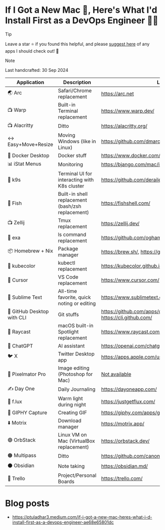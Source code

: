 # If I Got a New Mac 🍏, Here's What I'd Install First as a DevOps Engineer 🧑‍💻

> [!TIP]
> Leave a star ⭐️ if you found this helpful, and please [suggest here](https://github.com/tuladhar/my-macos/issues/new) of any apps I should check out! 🙌

> [!NOTE]
> Last handcrafted: 30 Sep 2024

| Application                                   | Description                                      | Link                                                                 |
|-----------------------------------------------|--------------------------------------------------|----------------------------------------------------------------------|
| 🌏 Arc                                        | Safari/Chrome replacement                        | https://arc.net                                     |
| 📺 Warp                                       | Built-in Terminal replacement                     | https://www.warp.dev/                                                       |
| 📺 Alacritty                                  | Ditto                                            | https://alacritty.org/                                                       |
| ↔️ Easy+Move+Resize                           | Moving Windows (like in Linux)                  | https://github.com/dmarcotte/easy-move-resize                        |
| 🐳 Docker Desktop                              | Docker stuff                                     | https://www.docker.com/products/docker-desktop/                                                       |
| 📊 iStat Menus                                | Monitoring                                       | https://bjango.com/mac/istatmenus/                                                       |
| 🐶 k9s                                        | Terminal UI for interacting with K8s cluster     | https://github.com/derailed/k9s                                                       |
| 🐚 Fish                                       | Built-in shell replacement (bash/zsh replacement) | https://fishshell.com/                                                       |
| 📺 Zellij                                     | Tmux replacement                                 | https://zellij.dev/                                                       |
| 📂 exa                                        | ls command replacement                           | https://github.com/ogham/exa                                                       |
| 📦 Homebrew + Nix                             | Package manager                                  | https://brew.sh/, https://github.com/NixOS/nix                                                       |
| 🌈 kubecolor                                  | kubectl replacement                              | https://kubecolor.github.io/                                                       |
| 🤖 Cursor                                     | VS Code replacement                              | https://www.cursor.com/                                                       |
| 📝 Sublime Text                               | All-time favorite, quick noting or editing      | https://www.sublimetext.com/                                                       |
| 🐙 GitHub Desktop with CLI                 | Git stuffs                                      | https://github.com/apps/desktop, https://cli.github.com/                                                       |
| 🔎 Raycast                                    | macOS built-in Spotlight replacement             | https://www.raycast.com/                                                       |
| 🔘 ChatGPT                                    | AI assistant                                     | https://openai.com/chatgpt/mac/                                                       |
| 🐦 X                                          | Twitter Desktop app                              | https://apps.apple.com/us/app/x/id333903271                                                     |
| 🎨 Pixelmator Pro                             | Image editing (Photoshop for Mac)               | [Not available](https://www.pixelmator.com/pro/)                                                       |
| ✍️ Day One                                    | Daily Journaling                                 | https://dayoneapp.com/                                                       |
| 🌝 f.lux                                       | Warm light during night                            | https://justgetflux.com/                                                       |
| 🎥 GIPHY Capture                              | Creating GIF                                     | https://giphy.com/apps/giphycapture                                                       |
| ⬇️ Motrix                                     | Download manager                                 | https://motrix.app/                                                      |
| 🟣 OrbStack                                   | Linux VM on Mac (VirtualBox replacement)        | https://orbstack.dev/                                                       |
| 🟠 Multipass                                  | Ditto                                           | https://github.com/canonical/multipass/tree/v1.13.1                                                       |
| ⚫️ Obsidian                                   | Note taking                                      | https://obsidian.md/                                                       |
| 🔵 Trello                                     | Project/Personal Boards                          | https://trello.com/

# Blog posts
- https://ptuladhar3.medium.com/if-i-got-a-new-mac-heres-what-i-d-install-first-as-a-devops-engineer-ae68e65801dc
